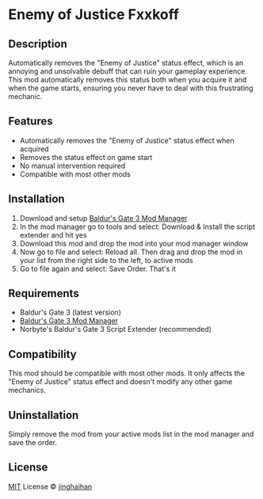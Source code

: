 # Enemy of Justice Fxxkoff

## Description

Automatically removes the "Enemy of Justice" status effect, which is an annoying and unsolvable debuff that can ruin your gameplay experience. This mod automatically removes this status both when you acquire it and when the game starts, ensuring you never have to deal with this frustrating mechanic.

## Features

- Automatically removes the "Enemy of Justice" status effect when acquired
- Removes the status effect on game start
- No manual intervention required
- Compatible with most other mods

## Installation

1. Download and setup [Baldur's Gate 3 Mod Manager](https://github.com/LaughingLeader/BG3ModManager)
2. In the mod manager go to tools and select: Download & Install the script extender and hit yes
3. Download this mod and drop the mod into your mod manager window
4. Now go to file and select: Reload all. Then drag and drop the mod in your list from the right side to the left, to active mods
5. Go to file again and select: Save Order. That's it

## Requirements

- Baldur's Gate 3 (latest version)
- [Baldur's Gate 3 Mod Manager](https://github.com/LaughingLeader/BG3ModManager)
- Norbyte's Baldur's Gate 3 Script Extender (recommended)

## Compatibility

This mod should be compatible with most other mods. It only affects the "Enemy of Justice" status effect and doesn't modify any other game mechanics.

## Uninstallation

Simply remove the mod from your active mods list in the mod manager and save the order.

## License

[MIT](./LICENSE) License © [jinghaihan](https://github.com/jinghaihan) 
